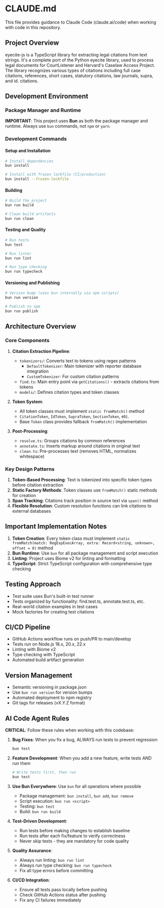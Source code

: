 # CLAUDE.md

This file provides guidance to Claude Code (claude.ai/code) when working with code in this repository.

## Project Overview

eyecite-js is a TypeScript library for extracting legal citations from text strings. It's a complete port of the Python eyecite library, used to process legal documents for CourtListener and Harvard's Caselaw Access Project. The library recognizes various types of citations including full case citations, references, short cases, statutory citations, law journals, supra, and id. citations.

## Development Environment

### Package Manager and Runtime
**IMPORTANT**: This project uses **Bun** as both the package manager and runtime. Always use `bun` commands, not `npm` or `yarn`.

### Development Commands

#### Setup and Installation
```bash
# Install dependencies
bun install

# Install with frozen lockfile (CI/production)
bun install --frozen-lockfile
```

#### Building
```bash
# Build the project
bun run build

# Clean build artifacts
bun run clean
```

#### Testing and Quality
```bash
# Run tests
bun test

# Run linter
bun run lint

# Run type checking
bun run typecheck
```

#### Versioning and Publishing
```bash
# Version bump (uses bun internally via npm scripts)
bun run version

# Publish to npm
bun run publish
```

## Architecture Overview

### Core Components

1. **Citation Extraction Pipeline**:
   - `tokenizers/`: Converts text to tokens using regex patterns
     - `DefaultTokenizer`: Main tokenizer with reporter database integration
     - `CustomTokenizer`: For custom citation patterns
   - `find.ts`: Main entry point via `getCitations()` - extracts citations from tokens
   - `models/`: Defines citation types and token classes

2. **Token System**:
   - All token classes must implement `static fromMatch()` method
   - `CitationToken`, `IdToken`, `SupraToken`, `SectionToken`, etc.
   - Base `Token` class provides fallback `fromMatch()` implementation

3. **Post-Processing**:
   - `resolve.ts`: Groups citations by common references
   - `annotate.ts`: Inserts markup around citations in original text
   - `clean.ts`: Pre-processes text (removes HTML, normalizes whitespace)

### Key Design Patterns

1. **Token-Based Processing**: Text is tokenized into specific token types before citation extraction
2. **Static Factory Methods**: Token classes use `fromMatch()` static methods for creation
3. **Span Tracking**: Citations track position in source text via `span()` method
4. **Flexible Resolution**: Custom resolution functions can link citations to external databases

## Important Implementation Notes

1. **Token Creation**: Every token class must implement `static fromMatch(match: RegExpExecArray, extra: Record<string, unknown>, offset = 0)` method
2. **Bun Runtime**: Use `bun` for all package management and script execution
3. **Linting**: Project uses Biome v2 for linting and formatting
4. **TypeScript**: Strict TypeScript configuration with comprehensive type checking

## Testing Approach

- Test suite uses Bun's built-in test runner
- Tests organized by functionality: find.test.ts, annotate.test.ts, etc.
- Real-world citation examples in test cases
- Mock factories for creating test citations

## CI/CD Pipeline

- GitHub Actions workflow runs on push/PR to main/develop
- Tests run on Node.js 18.x, 20.x, 22.x
- Linting with Biome v2
- Type checking with TypeScript
- Automated build artifact generation

## Version Management

- Semantic versioning in package.json
- Use `bun run version` for version bumps
- Automated deployment to npm registry
- Git tags for releases (vX.Y.Z format)

## AI Code Agent Rules

**CRITICAL**: Follow these rules when working with this codebase:

1. **Bug Fixes**: When you fix a bug, ALWAYS run tests to prevent regression
   ```bash
   bun test
   ```

2. **Feature Development**: When you add a new feature, write tests AND run them
   ```bash
   # Write tests first, then run
   bun test
   ```

3. **Use Bun Everywhere**: Use `bun` for all operations where possible
   - Package management: `bun install`, `bun add`, `bun remove`
   - Script execution: `bun run <script>`
   - Testing: `bun test`
   - Build: `bun run build`

4. **Test-Driven Development**: 
   - Run tests before making changes to establish baseline
   - Run tests after each fix/feature to verify correctness
   - Never skip tests - they are mandatory for code quality

5. **Quality Assurance**:
   - Always run linting: `bun run lint`
   - Always run type checking: `bun run typecheck`
   - Fix all type errors before committing

6. **CI/CD Integration**:
   - Ensure all tests pass locally before pushing
   - Check GitHub Actions status after pushing
   - Fix any CI failures immediately